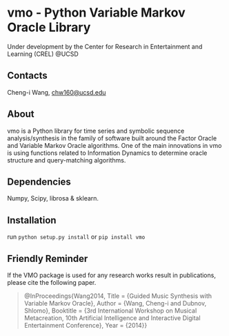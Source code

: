 vmo - Python Variable Markov Oracle Library
=============================================
Under development by the Center for Research in Entertainment and Learning 
(CREL) @UCSD

Contacts
--------
Cheng-i Wang, chw160@ucsd.edu


About
-----
vmo is a Python library for time series and symbolic sequence analysis/synthesis 
in the family of software built around the Factor Oracle and Variable Markov Oracle algorithms. 
One of the main innovations in vmo is using functions related to Information Dynamics to
determine oracle structure and query-matching algorithms.



Dependencies
------------
Numpy, Scipy, librosa & sklearn. 


Installation
------------
run 
```python setup.py install```
or 
```pip install vmo```

Friendly Reminder
-----------------
If the VMO package is used for any research works result in publications, please cite the following paper.

>@InProceedings{Wang2014,
  Title                    = {Guided Music Synthesis with Variable Markov Oracle},
  Author                   = {Wang, Cheng-i and Dubnov, Shlomo},
  Booktitle                = {3rd International Workshop on Musical Metacreation, 10th Artificial Intelligence and Interactive Digital Entertainment Conference},
  Year                     = {2014}}
